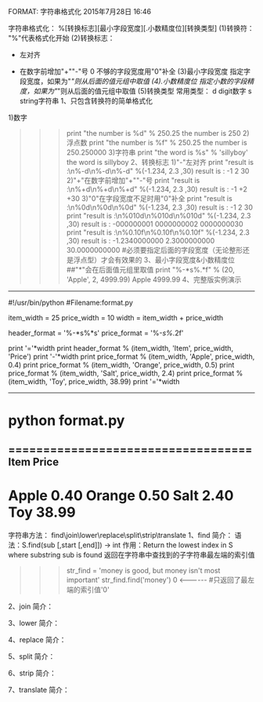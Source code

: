 FORMAT: 字符串格式化
2015年7月28日
16:46
 
字符串格式化：
%[转换标志][最小字段宽度][.小数精度位][转换类型]
(1)转换符：
"%"代表格式化开始
(2)转换标志：
- 左对齐
+ 在数字前增加"+""-"号
0 不够的字段宽度用"0"补全
(3)最小字段宽度
指定字段宽度，如果为"*"则从后面的值元组中取值
(4).小数精度位
指定小数的字段精度，如果为"*"则从后面的值元组中取值
(5)转换类型
常用类型：
d digit数字
s string字符串
1、只包含转换符的简单格式化
 
1)数字
>>> print "the number is %d" % 250.25
the number is 250
2)浮点数
>>> print "the number is %f" % 250.25
the number is 250.250000
3)字符串
>>> print "the word is %s" % 'sillyboy'
the word is sillyboy2、转换标志
1)"-"左对齐
>>> print "result is :\n%-d\n%-d\n%-d" %(-1.234, 2.3 ,30)
result is :
-1
2
30
2)"+"在数字前增加"+""-"号
>>> print "result is :\n%+d\n%+d\n%+d" %(-1.234, 2.3 ,30)
result is :
-1
+2
+30
3)"0"在字段宽度不足时用"0"补全
>>> print "result is :\n%0d\n%0d\n%0d" %(-1.234, 2.3 ,30)
result is :
-1
2
30
>>> print "result is :\n%010d\n%010d\n%010d" %(-1.234, 2.3 ,30)
result is :
-000000001
0000000002
0000000030
>>> print "result is :\n%0.10f\n%0.10f\n%0.10f" %(-1.234, 2.3 ,30)
result is :
-1.2340000000
2.3000000000
30.0000000000
#必须要指定后面的字段宽度（无论整形还是浮点型）才会有效果的3、最小字段宽度&小数精度位
##"*"会在后面值元组里取值
>>> print "%-*s%.*f" % (20, 'Apple', 2, 4999.99)
Apple               4999.994、完整版实例演示
*********************************************************************
#!/usr/bin/python
#Filename:format.py
 
item_width = 25
price_width = 10
width = item_width + price_width
 
header_format = '%-*s%*s'
price_format = '%-*s%*.2f'
 
print '='*width
print header_format % (item_width, 'Item', price_width, 'Price')
print '-'*width
print price_format % (item_width, 'Apple', price_width, 0.4)
print price_format % (item_width, 'Orange', price_width, 0.5)
print price_format % (item_width, 'Salt', price_width, 2.4)
print price_format % (item_width, 'Toy', price_width, 38.99)
print '='*width
*********************************************************************
# python format.py
===================================
Item                          Price
-----------------------------------
Apple                          0.40
Orange                         0.50
Salt                           2.40
Toy                           38.99
===================================
  
字符串方法：
find\join\lower\replace\split\strip\translate
1、find
简介：
语法：S.find(sub [,start [,end]]) -> int
作用：Return the lowest index in S where substring sub is found
返回在字符串中查找到的子字符串最左端的索引值
>>> str_find = 'money is good, but money isn\'t most important'
>>> str_find.find('money')
0              <------    #只返回了最左端的索引值'0'
 
 2、join
简介：
 
 
  
3、lower
简介：
 
 
  
4、replace
简介：
 
 
  
5、split
简介：
 
 
  
6、strip
简介：
 
 
  
7、translate
简介：
 
 
  
 
  
 
